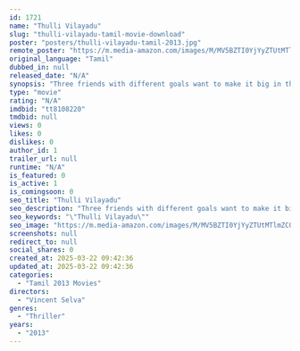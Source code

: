 ```yaml
---
id: 1721
name: "Thulli Vilayadu"
slug: "thulli-vilayadu-tamil-movie-download"
poster: "posters/thulli-vilayadu-tamil-2013.jpg"
remote_poster: "https://m.media-amazon.com/images/M/MV5BZTI0YjYyZTUtMTlmZC00MjY5LWIxMzctNDZjNTdkZTY2YTU4XkEyXkFqcGc@._V1_SX300.jpg"
original_language: "Tamil"
dubbed_in: null
released_date: "N/A"
synopsis: "Three friends with different goals want to make it big in their life. They come across a huge sum of money belonging to the local politician who sends a thug after them to retrieve the money."
type: "movie"
rating: "N/A"
imdbid: "tt8108220"
tmdbid: null
views: 0
likes: 0
dislikes: 0
author_id: 1
trailer_url: null
runtime: "N/A"
is_featured: 0
is_active: 1
is_comingsoon: 0
seo_title: "Thulli Vilayadu"
seo_description: "Three friends with different goals want to make it big in their life. They come across a huge sum of money belonging to the local politician who sends a thug after them to retrieve the money."
seo_keywords: "\"Thulli Vilayadu\""
seo_image: "https://m.media-amazon.com/images/M/MV5BZTI0YjYyZTUtMTlmZC00MjY5LWIxMzctNDZjNTdkZTY2YTU4XkEyXkFqcGc@._V1_SX300.jpg"
screenshots: null
redirect_to: null
social_shares: 0
created_at: 2025-03-22 09:42:36
updated_at: 2025-03-22 09:42:36
categories:
  - "Tamil 2013 Movies"
directors:
  - "Vincent Selva"
genres:
  - "Thriller"
years:
  - "2013"
---
```

